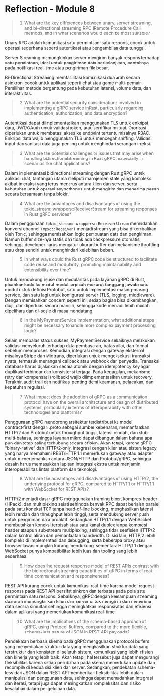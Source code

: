 # Reflection - Module 8

> 1. What are the key differences between unary, server streaming, and bi-directional streaming RPC (Remote Procedure Call) methods, and in what scenarios would each be most suitable?

Unary RPC adalah komunikasi satu permintaan-satu respons, cocok untuk operasi sederhana seperti autentikasi atau pengambilan data tunggal.

Server Streaming memungkinkan server mengirim banyak respons terhadap satu permintaan, ideal untuk pengiriman data berkelanjutan, contohnya pada notifikasi real-time atau pengiriman file besar. 

Bi-Directional Streaming memfasilitasi komunikasi dua arah secara asinkron, cocok untuk aplikasi seperti chat atau game multi-pemain. Pemilihan metode bergantung pada kebutuhan latensi, volume data, dan interaktivitas.

> 2. What are the potential security considerations involved in implementing a gRPC service inRust, particularly regarding authentication, authorization, and data encryption?

Autentikasi dapat diimplementasikan menggunakan TLS untuk enkripsi data, JWT/OAuth untuk validasi token, atau sertifikat mutual. Otorisasi diperlukan untuk membatasi akses ke endpoint tertentu misalnya RBAC. Enkripsi data wajib menggunakan TLS untuk mencegah sniffing. Validasi input dan sanitasi data juga penting untuk menghindari serangan injeksi.

> 3. What are the potential challenges or issues that may arise when handling bidirectionalstreaming in Rust gRPC, especially in scenarios like chat applications?

Dalam implementasi bidirectional streaming dengan Rust gRPC untuk aplikasi chat, tantangan utama meliputi manajemen state yang kompleks akibat interaksi yang terus menerus antara klien dan server, serta kebutuhan untuk operasi asyncrhonus untuk mengirim dan menerima pesan secara bersamaan tanpa blokir.

> 4. What are the advantages and disadvantages of using the tokio_stream::wrappers::ReceiverStream for streaming responses in Rust gRPC services?

Dalam penggunaan `tokio_stream::wrappers::ReceiverStream` memudahkan konversi channel `(mpsc::Receiver)` menjadi stream yang bisa dikembalikan oleh Tonic, sehingga memisahkan logic pembuatan data dan pengiriman. Namun buffer size-nya statis dan tidak ada backpressure otomatis, sehingga developer harus mengatur ukuran buffer dan mekanisme throttling atau drop sendiri untuk menghindari kelebihan beban.

> 5. In what ways could the Rust gRPC code be structured to facilitate code reuse and modularity, promoting maintainability and extensibility over time?

Untuk mendukung reuse dan modularitas pada layanan gRPC di Rust, pisahkan kode ke modul‑modul terpisah menurut tanggung jawab: satu modul untuk definisi Protobuf, satu untuk implementasi masing‑masing service, dan satu lagi untuk konfigurasi server (TLS, logging, middleware). Dengan memisahkan concern seperti ini, setiap bagian bisa dikembangkan, diuji, dan diperluas secara mandiri, sehingga kode menjadi lebih mudah dipelihara dan di-scale di masa mendatang.

> 6. In the MyPaymentService implementation, what additional steps might be necessary tohandle more complex payment processing logic?

Selain membalas status sukses, MyPaymentService sebaiknya melakukan validasi menyeluruh terhadap data pembayaran, batas nilai, dan format sebelum memproses. Kemudian, integrasi dengan gateway eksternal misalnya Stripe dan Midtrans, diperlukan untuk mengeksekusi transaksi nyata, termasuk menangani callback atau webhook dari penyedia. Transaksi database harus dijalankan secara atomik dengan idempotency key agar duplikasi terhindar dan konsistensi terjaga. Pada kegagalan, mekanisme retry dan kompensasi (rollback) wajib diimplementasikan untuk recovery. Terakhir, audit trail dan notifikasi penting demi keamanan, pelacakan, dan kepatuhan regulasi.

> 7. What impact does the adoption of gRPC as a communication protocol have on the overall architecture and design of distributed systems, particularly in terms of interoperability with other technologies and platforms?

Penggunaan gRPC mendorong arsitektur terdistribusi ke model contract‑first dengan .proto sebagai sumber kebenaran, memanfaatkan HTTP/2 dan Protobuf untuk throughput tinggi, latensi rendah, dan stub multi‑bahasa, sehingga layanan mikro dapat dibangun dalam bahasa apa pun dan tetap saling terhubung secara efisien. Akan tetapi, karena gRPC “binary‑native” dan HTTP/2‑only, integrasi dengan klien atau sistem legacy yang hanya memahami REST/HTTP 1.1 memerlukan gateway atau adapter untuk menerjemahkan antara JSON/HTTP dan Protobuf/gRPC, sehingga desain harus memasukkan lapisan integrasi ekstra untuk menjamin interoperabilitas lintas platform dan teknologi.

> 8. What are the advantages and disadvantages of using HTTP/2, the underlying protocol for gRPC, compared to HTTP/1.1 or HTTP/1.1 with WebSocket for REST APIs?

HTTP/2 menjadi dasar gRPC menggunakan framing biner, kompresi header (HPack), dan multiplexing sejati sehingga banyak RPC dapat berjalan paralel pada satu koneksi TCP tanpa head‑of‑line blocking, menghasilkan latensi lebih rendah dan throughput lebih tinggi, serta mendukung server push untuk pengiriman data proaktif. Sedangkan HTTP/1.1 dengan WebSocket membutuhkan koneksi terpisah atau satu kanal duplex tanpa kompresi header ataupun sub‑stream multiplexing, sehingga tidak seefisien HTTP/2 dalam kontrol aliran dan pemanfaatan bandwidth. Di sisi lain, HTTP/2 lebih kompleks di implementasi dan debugging, serta beberapa proxy atau browser lawas mungkin kurang mendukung, sementara HTTP/1.1 dengan WebSocket punya kompatibilitas lebih luas dan tooling yang lebih sederhana.

> 9. How does the request-response model of REST APIs contrast with the bidirectional streaming capabilities of gRPC in terms of real-time communication and responsiveness?

REST API kurang cocok untuk komunikasi real-time karena model request-response pada REST API bersifat sinkron dan terbatas pada pola satu permintaan satu respons. Sebaliknya, gRPC dengan kemampuan streaming dua arah memungkinkan klien dan server untuk mengirim dan menerima data secara simultan sehingga meningkatkan responsivitas dan efisiensi dalam aplikasi yang memerlukan komunikasi real-time

> 10. What are the implications of the schema-based approach of gRPC, using Protocol Buffers, compared to the more flexible, schema-less nature of JSON in REST API payloads?
>
Pendekatan berbasis skema pada gRPC menggunakan protocol buffers yang menyediakan struktur data yang menghasilkan struktur data yang terstruktur dan konsisten di seluruh sistem, komunikasi yang lebih efisien dan kinerja yang lebih baik. Akan tetapi, hal tersebut juga dapat mengurangi fleksibilitas karena setiap perubahan pada skema memerlukan update dan recompile di kedua sisi klien dan server. Sedangkan, pendekatan schema-less dari JSON dalam REST API memberikan fleksibilitas lebih dalam manipulasi dan penggunaan data, sehingga dapat memudahkan integrasi dan iterasi, tetapi juga dapat meningkatkan kompleksitas dan risiko kesalahan dalam pengelolaan data.